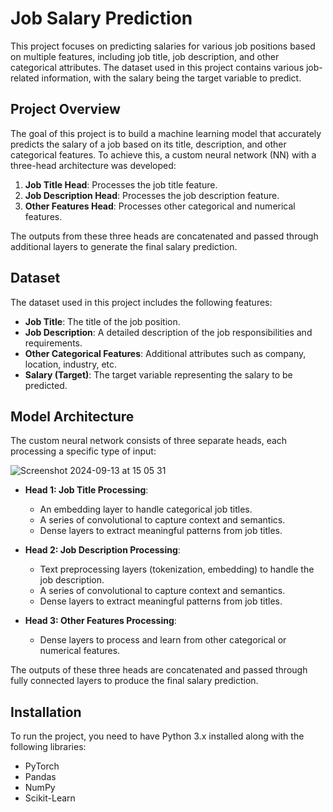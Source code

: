 # Job Salary Prediction

This project focuses on predicting salaries for various job positions based on multiple features, including job title, job description, and other categorical attributes. The dataset used in this project contains various job-related information, with the salary being the target variable to predict.

## Project Overview

The goal of this project is to build a machine learning model that accurately predicts the salary of a job based on its title, description, and other categorical features. To achieve this, a custom neural network (NN) with a three-head architecture was developed:

1. **Job Title Head**: Processes the job title feature.
2. **Job Description Head**: Processes the job description feature.
3. **Other Features Head**: Processes other categorical and numerical features.

The outputs from these three heads are concatenated and passed through additional layers to generate the final salary prediction.

## Dataset

The dataset used in this project includes the following features:

- **Job Title**: The title of the job position.
- **Job Description**: A detailed description of the job responsibilities and requirements.
- **Other Categorical Features**: Additional attributes such as company, location, industry, etc.
- **Salary (Target)**: The target variable representing the salary to be predicted.

## Model Architecture

The custom neural network consists of three separate heads, each processing a specific type of input:

![Screenshot 2024-09-13 at 15 05 31](https://github.com/user-attachments/assets/746ad58f-e04c-411d-921e-801cea748ab7)

- **Head 1: Job Title Processing**:
  - An embedding layer to handle categorical job titles.
  - A series of convolutional to capture context and semantics.
  - Dense layers to extract meaningful patterns from job titles.

- **Head 2: Job Description Processing**:
  - Text preprocessing layers (tokenization, embedding) to handle the job description.
  - A series of convolutional to capture context and semantics.
  - Dense layers to extract meaningful patterns from job titles.

- **Head 3: Other Features Processing**:
  - Dense layers to process and learn from other categorical or numerical features.

The outputs of these three heads are concatenated and passed through fully connected layers to produce the final salary prediction.

## Installation

To run the project, you need to have Python 3.x installed along with the following libraries:

- PyTorch
- Pandas
- NumPy
- Scikit-Learn
